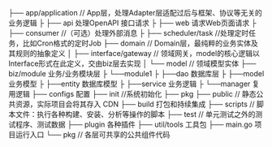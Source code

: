 ├── app/application // App层，处理Adapter层适配过后与框架、协议等无关的业务逻辑
├   ├── api 处理OpenAPI 接口请求
├   ├── web  请求Web页面请求
├   ├── consumer  //（可选）处理外部消息
├   ├── scheduler/task  //处理定时任务，比如Cron格式的定时Job
├── domain // Domain层，最纯粹的业务实体及其规则的抽象定义
│   ├── interface/gateway // 领域网关，model的核心逻辑以Interface形式在此定义，交由biz层去实现
│   └── model // 领域模型实体
├── biz/module 业务/业务模块层
├   └──module1
├        ├──dao 数据库层
├        ├──model 业务模型
├        ├──entity 数据库模型
├        ├──service 业务逻辑
├        └──manager 复用逻辑
├── configs 配置
├── init    //系统初始化
├── pkg
├── public  // 静态公共资源，实际项目会将其存入 CDN
├── build  打包和持续集成
├── scripts // 脚本文件：执行各种构建、安装、分析等操作的脚本
├── test // 单元测试之外的测试程序、测试数据
├── plugin 各种插件
├── util/tools 工具包
├── main.go 项目运行入口
└── pkg // 各层可共享的公共组件代码